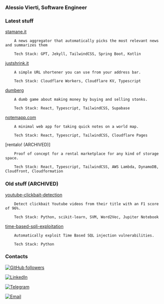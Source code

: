 ### Alessio Vierti, Software Engineer

### Latest stuff

[stamane.it](https://stamane.it)
```
    A news aggregator that automatically picks the most relevant news and summarizes them
    
    Tech Stack: GPT, Jekyll, TailwindCSS, Spring Boot, Kotlin
```

[justshrink.it](https://justshrink.it)

```
    A simple URL shortener you can use from your address bar.
    
    Tech Stack: Cloudflare Workers, Cloudflare KV, Typescript
```

[dumberg](https://stonkgame.netlify.app)
```
    A dumb game about making money by buying and selling stonks.
    
    Tech Stack: React, Typescript, TailwindCSS, Supabase
```

[notemapp.com](https://notemapp.com)
```
    A minimal web app for taking quick notes on a world map.

    Tech Stack: React, Typescript, TailwindCSS, Cloudflare Pages
```

[rentalo! (ARCHIVED)]
```
    Proof of concept for a rental marketplace for any kind of storage space.

    Tech Stack: React, Typescript, TailwindCSS, AWS Lambda, DynamoDB, Cloudfront, Cloudformation
```

### Old stuff (ARCHIVED)

[youtube-clickbait-detection](https://github.com/alessiovierti/youtube-clickbait-detector)
```
    Detect clickbait Youtube videos from their title with an F1 score of 96%.

    Tech Stack: Python, scikit-learn, SVM, Word2Vec, Jupiter Notebook
```

[time-based-sqli-exploitation](https://github.com/alessiovierti/blindpie)
```
    Automatically exploit Time Based SQL injection vulnerabilities.

    Tech Stack: Python
```

### Contacts

[![GitHub followers](https://img.shields.io/github/followers/alessiovierti?style=social)](https://github.com/alessiovierti)

[![LinkedIn](https://img.shields.io/badge/linkedin-connect-blue)](https://www.linkedin.com/in/alessiovierti)

[![Telegram](https://img.shields.io/badge/telegram-message-blue)](https://telegram.me/fd42493e)

[![Email](https://img.shields.io/badge/email-message-blue)](mailto:hi@alessiovierti.com)
